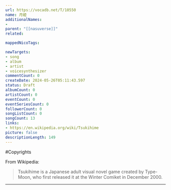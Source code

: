 ```yaml
---
url: https://vocadb.net/T/10550
name: 月姫
additionalNames: 
- 
parent: "[[nasuverse]]"
related:

mappedNicoTags:

newTargets:
- song
- album
- artist
- voicesynthesizer
commentCount: 0
createDate: 2024-05-26T05:11:43.597
status: Draft
albumCount: 0
artistCount: 0
eventCount: 0
eventSeriesCount: 0
followerCount: 0
songListCount: 0
songCount: 13
links: 
- https://en.wikipedia.org/wiki/Tsukihime
picture: false
descriptionLength: 149
---
```


#Copyrights

From Wikipedia:
> Tsukihime is a Japanese adult visual novel game created by Type-Moon, who first released it at the Winter Comiket in December 2000.

---


